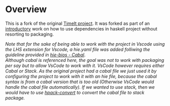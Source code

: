 # Overview

This is a fork of the original [TimeIt project](https://github.com/merijn/timeit). It was forked as part of an [introductory](https://github.com/Maatary/haskell-from-first-principles) work on how to use dependencies in haskell project without resorting to packaging.


_Note that for the sake of being able to work with the project in Vscode using the LHS extension for Vscode, a hie.yaml file was added folliwing the guideline provided in [hie-bios - Cabal](https://github.com/haskell/hie-bios/blob/master/README.md#cabal)_.   
_Although cabal is referenced here, the goal was not to work with packaging per say but to allow VsCode to work with it. VsCode however requires either Cabal or Stack. As the original project had a cabal file we just used it by configuring the project to work with it with an hie file, because the cabal syntax is from a cabal version that is too old (Otherwise VsCode would handle the cabal file automatically). If we wanted to use stack, then we would have to use [hpack-convert](https://github.com/yamadapc/hpack-convert) to convert the cabal file to stack package._

